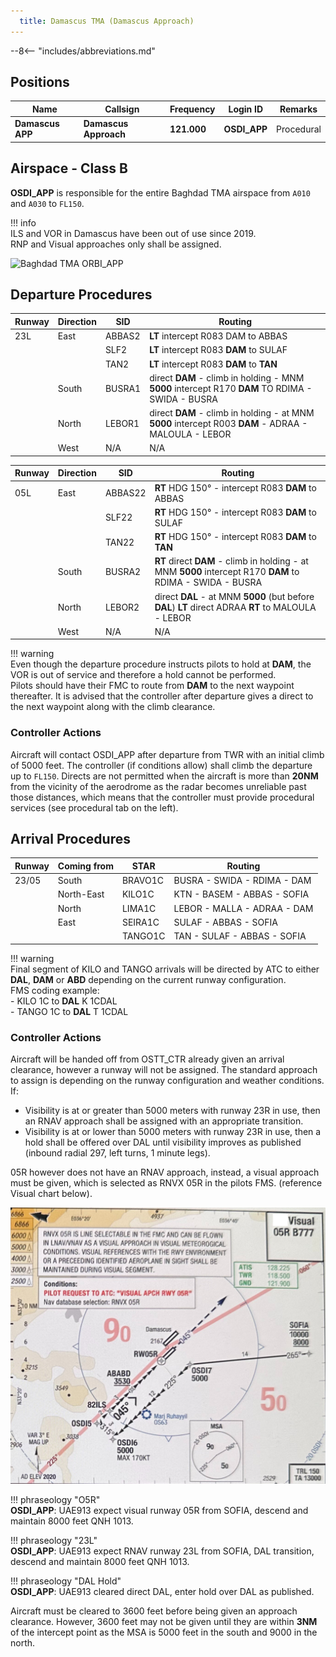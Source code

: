 ```yaml
---
  title: Damascus TMA (Damascus Approach)
---
```


--8<-- "includes/abbreviations.md"

## Positions

| Name | Callsign | Frequency | Login ID | Remarks |
| ---- | -------- | ---------	| -------- | ------- |
| **Damascus APP**	| **Damascus Approach** | **121.000**	| **OSDI_APP**	|Procedural|

## Airspace - Class B
**OSDI_APP** is responsible for the entire Baghdad TMA airspace from `A010` and `A030` to `FL150`.

!!! info   
   ILS and VOR in Damascus have been out of use since 2019.   
   RNP and Visual approaches only shall be assigned.       

![Baghdad TMA ORBI_APP](img/ORBI_APP.png)

## Departure Procedures

| Runway | Direction | SID | Routing |
| ------ | --------- | --- | ------- |
| 23L | East  | ABBAS2 | **LT** intercept R083 DAM to ABBAS |
|     |       | SLF2 | **LT** intercept R083 **DAM** to SULAF | 
|     |       | TAN2 | **LT** intercept R083 **DAM** to **TAN** | 
|     | South | BUSRA1 | direct **DAM** - climb in holding - MNM **5000** intercept R170 **DAM** TO RDIMA - SWIDA - BUSRA |
|     | North | LEBOR1 | direct **DAM** - climb in holding - at MNM **5000** intercept R003 **DAM** - ADRAA - MALOULA - LEBOR |
|     | West  | N/A | N/A |

| Runway | Direction | SID | Routing |
| ------ | --------- | --- | ------- |
| 05L | East  | ABBAS22 | **RT** HDG 150° - intercept R083 **DAM** to ABBAS |
|     |       | SLF22 | **RT** HDG 150° - intercept R083 **DAM** to SULAF |
|     |       | TAN22 | **RT** HDG 150° - intercept R083 **DAM** to **TAN** |
|     | South | BUSRA2  | **RT** direct **DAM** - climb in holding - at MNM **5000** intercept R170 **DAM** to RDIMA - SWIDA - BUSRA |
|     | North | LEBOR2  | direct **DAL** - at MNM **5000** (but before **DAL**) **LT** direct ADRAA **RT** to MALOULA - LEBOR |
|     | West  | N/A | N/A

!!! warning     
    Even though the departure procedure instructs pilots to hold at **DAM**, the VOR is out of service and therefore a hold cannot be performed.   
    Pilots should have their FMC to route from **DAM** to the next waypoint thereafter. It is advised that the controller after departure gives a direct to the next waypoint along with    the climb clearance.

### Controller Actions

Aircraft will contact OSDI_APP after departure from TWR with an initial climb of 5000 feet. The controller (if conditions allow) shall climb the departure up to `FL150`. Directs are not permitted when the aircraft is more than **20NM** from the vicinity of the aerodrome as the radar becomes unreliable past those distances, which means that the controller must provide procedural services (see procedural tab on the left).


## Arrival Procedures

| Runway | Coming from | STAR | Routing |
| ------ | ----------- | ---- | ------- |
| 23/05 | South | BRAVO1C | BUSRA - SWIDA - RDIMA - DAM |
|     | North-East | KILO1C | KTN - BASEM - ABBAS - SOFIA |
|     | North | LIMA1C | LEBOR - MALLA - ADRAA - DAM | 
|     | East | SEIRA1C | SULAF - ABBAS - SOFIA | 
|     |      | TANGO1C | TAN - SULAF - ABBAS - SOFIA | 

!!! warning   
    Final segment of KILO and TANGO arrivals will be directed by ATC to either **DAL**, **DAM** or **ABD** depending on the current runway configuration.   
    FMS coding example:   
    - KILO 1C to **DAL** K 1CDAL   
    - TANGO 1C to **DAL** T 1CDAL   

### Controller Actions
Aircraft will be handed off from OSTT_CTR already given an arrival clearance, however a runway will not be assigned. The standard approach to assign is depending on the runway configuration and weather conditions. If: 
 - Visibility is at or greater than 5000 meters with runway 23R in use, then an RNAV approach shall be assigned with an appropriate transition.
 - Visibility is at or lower than 5000 meters with runway 23R in use, then a hold shall be offered over DAL until visibility improves as published (inbound radial 297, left turns, 1 minute legs).

05R however does not have an RNAV approach, instead, a visual approach must be given, which is selected as RNVX 05R in the pilots FMS. (reference Visual chart below).

![Damascus Visual 05L](img/OSDI_VIS.png)

!!! phraseology "O5R"  
    **OSDI_APP**: UAE913 expect visual runway 05R from SOFIA, descend and maintain 8000 feet QNH 1013.   

!!! phraseology "23L"   
    **OSDI_APP**: UAE913 expect RNAV runway 23L from SOFIA, DAL transition, descend and maintain 8000 feet QNH 1013.

!!! phraseology "DAL Hold"   
    **OSDI_APP**: UAE913 cleared direct DAL, enter hold over DAL as published.   

Aircraft must be cleared to 3600 feet before being given an approach clearance. However, 3600 feet may not be given until they are within **3NM** of the intercept point as the MSA is 5000 feet in the south and 9000 in the north.

